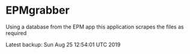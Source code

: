 # EPMgrabber
Using a database from the EPM app this application scrapes the files as required


Latest backup: Sun Aug 25 12:54:01 UTC 2019

